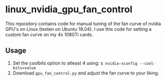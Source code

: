 # linux_nvidia_gpu_fan_control
This repository contains code for manual tuning of the fan curve of nvidia GPU's on Linux (testen on Ubuntu 18.04). I use this code for setting a custom fan curve on my 4x 1080Ti cards.

## Usage
1. Set the coolbits option to atleast 4 using: `$ nvidia-xconfig --cool-bits=value`
2. Download `gpu_fan_control.py` and adjust the fan curve to your liking. 
